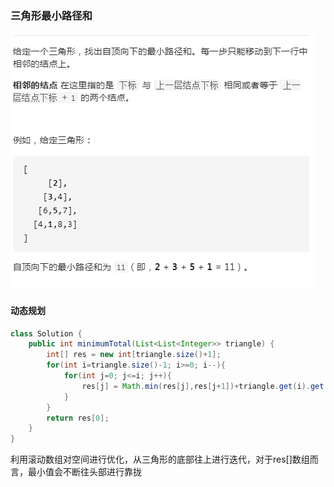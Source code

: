 ### 三角形最小路径和

![](/images/120.png)

#### 动态规划
```java
class Solution {
    public int minimumTotal(List<List<Integer>> triangle) {
        int[] res = new int[triangle.size()+1];
        for(int i=triangle.size()-1; i>=0; i--){
            for(int j=0; j<=i; j++){
                res[j] = Math.min(res[j],res[j+1])+triangle.get(i).get(j);
            }
        }
        return res[0];
    }
}
```
利用滚动数组对空间进行优化，从三角形的底部往上进行迭代，对于res[]数组而言，最小值会不断往头部进行靠拢
